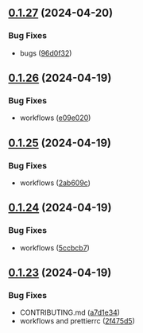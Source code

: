 ## [0.1.27](https://github.com/asdotdev/react-list/compare/v0.1.26...v0.1.27) (2024-04-20)


### Bug Fixes

* bugs ([96d0f32](https://github.com/asdotdev/react-list/commit/96d0f322cb075122202dd7227809e42336afa66f))



## [0.1.26](https://github.com/asdotdev/react-list/compare/v0.1.25...v0.1.26) (2024-04-19)


### Bug Fixes

* workflows ([e09e020](https://github.com/asdotdev/react-list/commit/e09e0205fd6c4d9a646691f01bda6270db707b58))



## [0.1.25](https://github.com/asdotdev/react-list/compare/v0.1.24...v0.1.25) (2024-04-19)


### Bug Fixes

* workflows ([2ab609c](https://github.com/asdotdev/react-list/commit/2ab609c803a48514787553c960323c59c1425b7d))



## [0.1.24](https://github.com/asdotdev/react-list/compare/v0.1.23...v0.1.24) (2024-04-19)


### Bug Fixes

* workflows ([5ccbcb7](https://github.com/asdotdev/react-list/commit/5ccbcb73bc46e05985e029d6f3487aef6a08f47a))



## [0.1.23](https://github.com/asdotdev/react-list/compare/v0.1.22...v0.1.23) (2024-04-19)


### Bug Fixes

* CONTRIBUTING.md ([a7d1e34](https://github.com/asdotdev/react-list/commit/a7d1e347f5833a7d5800748703d813699d2ef16b))
* workflows and prettierrc ([2f475d5](https://github.com/asdotdev/react-list/commit/2f475d55a9832f0f81ae51224a6871d631786031))



